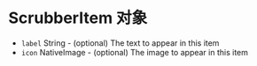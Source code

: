 # ScrubberItem 对象

* `label` String - (optional) The text to appear in this item
* `icon` NativeImage - (optional) The image to appear in this item